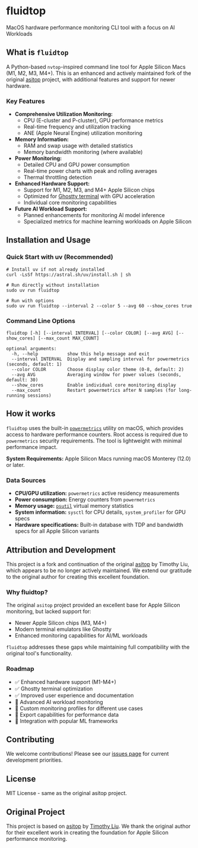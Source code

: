 # fluidtop 

MacOS hardware performance monitoring CLI tool with a focus on AI Workloads

## What is `fluidtop`

A Python-based `nvtop`-inspired command line tool for Apple Silicon Macs (M1, M2, M3, M4+). This is an enhanced and actively maintained fork of the original [asitop](https://github.com/tlkh/asitop) project, with additional features and support for newer hardware.

### Key Features

* **Comprehensive Utilization Monitoring:**
  * CPU (E-cluster and P-cluster), GPU performance metrics
  * Real-time frequency and utilization tracking
  * ANE (Apple Neural Engine) utilization monitoring
* **Memory Information:**
  * RAM and swap usage with detailed statistics
  * Memory bandwidth monitoring (where available)
* **Power Monitoring:**
  * Detailed CPU and GPU power consumption
  * Real-time power charts with peak and rolling averages
  * Thermal throttling detection
* **Enhanced Hardware Support:**
  * Support for M1, M2, M3, and M4+ Apple Silicon chips
  * Optimized for [Ghostty terminal](https://ghostty.org/) with GPU acceleration
  * Individual core monitoring capabilities
* **Future AI Workload Support:**
  * Planned enhancements for monitoring AI model inference
  * Specialized metrics for machine learning workloads on Apple Silicon

## Installation and Usage

### Quick Start with uv (Recommended)

```shell
# Install uv if not already installed
curl -LsSf https://astral.sh/uv/install.sh | sh

# Run directly without installation
sudo uv run fluidtop

# Run with options
sudo uv run fluidtop --interval 2 --color 5 --avg 60 --show_cores true
```


### Command Line Options

```shell
fluidtop [-h] [--interval INTERVAL] [--color COLOR] [--avg AVG] [--show_cores] [--max_count MAX_COUNT]

optional arguments:
  -h, --help           show this help message and exit
  --interval INTERVAL  Display and sampling interval for powermetrics (seconds, default: 1)
  --color COLOR        Choose display color theme (0-8, default: 2)
  --avg AVG            Averaging window for power values (seconds, default: 30)
  --show_cores         Enable individual core monitoring display
  --max_count          Restart powermetrics after N samples (for long-running sessions)
```

## How it works

`fluidtop` uses the built-in [`powermetrics`](https://www.unix.com/man-page/osx/1/powermetrics/) utility on macOS, which provides access to hardware performance counters. Root access is required due to `powermetrics` security requirements. The tool is lightweight with minimal performance impact.

**System Requirements:** Apple Silicon Macs running macOS Monterey (12.0) or later.

### Data Sources

* **CPU/GPU utilization:** `powermetrics` active residency measurements
* **Power consumption:** Energy counters from `powermetrics`
* **Memory usage:** [`psutil`](https://github.com/giampaolo/psutil) virtual memory statistics
* **System information:** `sysctl` for CPU details, `system_profiler` for GPU specs
* **Hardware specifications:** Built-in database with TDP and bandwidth specs for all Apple Silicon variants

## Attribution and Development

This project is a fork and continuation of the original [asitop](https://github.com/tlkh/asitop) by Timothy Liu, which appears to be no longer actively maintained. We extend our gratitude to the original author for creating this excellent foundation.

### Why fluidtop?

The original `asitop` project provided an excellent base for Apple Silicon monitoring, but lacked support for:
- Newer Apple Silicon chips (M3, M4+)
- Modern terminal emulators like Ghostty
- Enhanced monitoring capabilities for AI/ML workloads

`fluidtop` addresses these gaps while maintaining full compatibility with the original tool's functionality.

### Roadmap

- ✅ Enhanced hardware support (M1-M4+)
- ✅ Ghostty terminal optimization
- ✅ Improved user experience and documentation
- 🔄 Advanced AI workload monitoring
- 🔄 Custom monitoring profiles for different use cases
- 🔄 Export capabilities for performance data
- 🔄 Integration with popular ML frameworks

## Contributing

We welcome contributions! Please see our [issues page](https://github.com/FluidInference/fluidtop/issues) for current development priorities.

## License

MIT License - same as the original asitop project.

## Original Project

This project is based on [asitop](https://github.com/tlkh/asitop) by [Timothy Liu](https://github.com/tlkh). We thank the original author for their excellent work in creating the foundation for Apple Silicon performance monitoring.